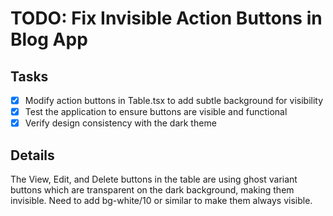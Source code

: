 # TODO: Fix Invisible Action Buttons in Blog App

## Tasks
- [x] Modify action buttons in Table.tsx to add subtle background for visibility
- [x] Test the application to ensure buttons are visible and functional
- [x] Verify design consistency with the dark theme

## Details
The View, Edit, and Delete buttons in the table are using ghost variant buttons which are transparent on the dark background, making them invisible. Need to add bg-white/10 or similar to make them always visible.
